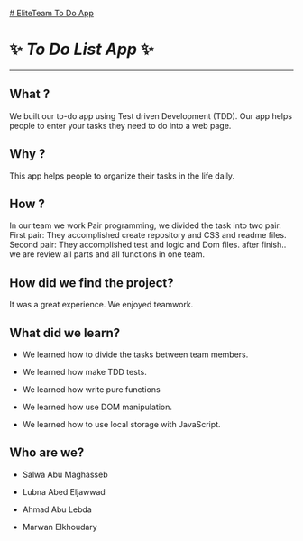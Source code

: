 
[# EliteTeam To Do App](https://facg5.github.io/eliteTeam-toDoApp/)
# ✨ _To Do List App_ ✨

---

## What ? 


We built our to-do app using Test driven Development (TDD). Our app helps people to enter your tasks they need to do into a web page.
 
 ## Why ? 

 This app helps people to organize their tasks in the life daily.

 ## How ?

 In our team we work Pair programming, we divided the task into two pair. 
 First pair: They accomplished create repository and CSS and readme files.
 Second pair: They accomplished test and logic and Dom files.
 after finish.. we are review all parts and all functions in one team.

## How did we find the project?

It was a great experience. We enjoyed teamwork.

## What did we learn?

* We learned how to divide the tasks between team members.

* We learned how make TDD tests.

* We learned how write pure functions

* We learned how use DOM manipulation.

* We learned how to use local storage with JavaScript.

## Who are we?
 
 * Salwa Abu Maghasseb 
 
 * Lubna Abed Eljawwad
 
 * Ahmad Abu Lebda
 
 * Marwan Elkhoudary

 
